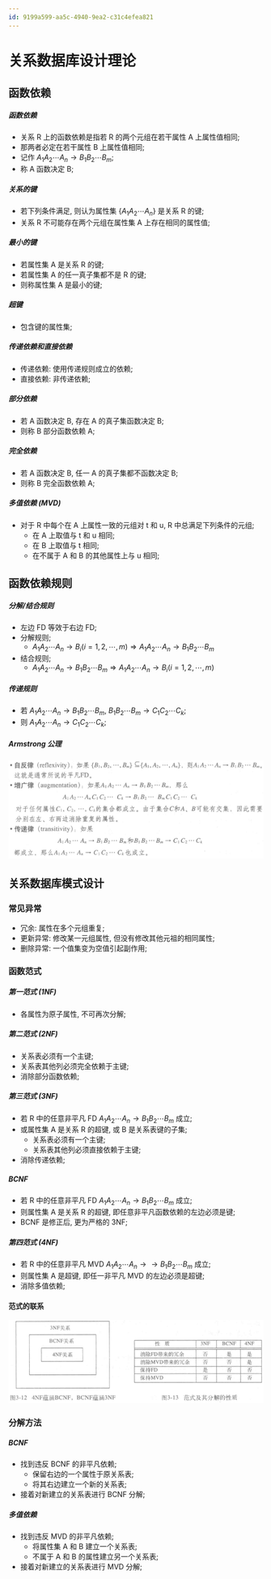 ```yaml
---
id: 9199a599-aa5c-4940-9ea2-c31c4efea821
---
```


# 关系数据库设计理论

## 函数依赖

##### 函数依赖

- 关系 R 上的函数依赖是指若 R 的两个元组在若干属性 A 上属性值相同;
- 那两者必定在若干属性 B 上属性值相同;
- 记作 $A_1A_2 \cdots A_n \rightarrow B_1B_2 \cdots B_m$;
- 称 A 函数决定 B;

##### 关系的键

- 若下列条件满足, 则认为属性集 \{$A_1A_2 \cdots A_n$\} 是关系 R 的键;
- 关系 R 不可能存在两个元组在属性集 A 上存在相同的属性值;

##### 最小的键

- 若属性集 A 是关系 R 的键;
- 若属性集 A 的任一真子集都不是 R 的键;
- 则称属性集 A 是最小的键;

##### 超键

- 包含键的属性集;

##### 传递依赖和直接依赖

- 传递依赖: 使用传递规则成立的依赖;
- 直接依赖: 非传递依赖;

##### 部分依赖

- 若 A 函数决定 B, 存在 A 的真子集函数决定 B;
- 则称 B 部分函数依赖 A;

##### 完全依赖

- 若 A 函数决定 B, 任一 A 的真子集都不函数决定 B;
- 则称 B 完全函数依赖 A;

##### 多值依赖 (MVD)

- 对于 R 中每个在 A 上属性一致的元组对 t 和 u, R 中总满足下列条件的元组;
  - 在 A 上取值与 t 和 u 相同;
  - 在 B 上取值与 t 相同;
  - 在不属于 A 和 B 的其他属性上与 u 相同;

## 函数依赖规则

##### 分解/结合规则

- 左边 FD 等效于右边 FD;
- 分解规则;
  - $A_1A_2 \cdots A_n \rightarrow B_i (i=1,2,\cdots ,m) \Rightarrow A_1A_2 \cdots A_n \rightarrow B_1B_2 \cdots B_m$
- 结合规则;
  - $A_1A_2 \cdots A_n \rightarrow B_1B_2 \cdots B_m  \Rightarrow A_1A_2 \cdots A_n \rightarrow B_i (i=1,2,\cdots ,m)$

##### 传递规则

- 若 $A_1A_2 \cdots A_n \rightarrow B_1B_2 \cdots B_m$, $B_1B_2 \cdots B_m  \rightarrow C_1C_2 \cdots C_k$;
- 则 $A_1A_2 \cdots A_n \rightarrow C_1C_2 \cdots C_k$;

##### Armstrong 公理

![Armstrong 公理](./images/2023-11-13-19-24-25.png)

## 关系数据库模式设计

### 常见异常

- 冗余: 属性在多个元组重复;
- 更新异常: 修改某一元组属性, 但没有修改其他元祖的相同属性;
- 删除异常: 一个值集变为空值引起副作用;

### 函数范式

##### 第一范式 (1NF)

- 各属性为原子属性, 不可再次分解;

##### 第二范式 (2NF)

- 关系表必须有一个主键;
- 关系表其他列必须完全依赖于主键;
- 消除部分函数依赖;

##### 第三范式 (3NF)

- 若 R 中的任意非平凡 FD $A_1A_2 \cdots A_n \rightarrow B_1B_2 \cdots B_m$ 成立;
- 或属性集 A 是关系 R 的超键, 或 B 是关系表键的子集;
  - 关系表必须有一个主键;
  - 关系表其他列必须直接依赖于主键;
- 消除传递依赖;

##### BCNF

- 若 R 中的任意非平凡 FD $A_1A_2 \cdots A_n \rightarrow B_1B_2 \cdots B_m$ 成立;
- 则属性集 A 是关系 R 的超键, 即任意非平凡函数依赖的左边必须是键;
- BCNF 是修正后, 更为严格的 3NF;

##### 第四范式 (4NF)

- 若 R 中的任意非平凡 MVD $A_1A_2 \cdots A_n \rightarrow \rightarrow B_1B_2 \cdots B_m$ 成立;
- 则属性集 A 是超键, 即任一非平凡 MVD 的左边必须是超键;
- 消除多值依赖;

#### 范式的联系

![范式的联系](./images/2023-11-13-20-15-18.png)

### 分解方法

##### BCNF

- 找到违反 BCNF 的非平凡依赖;
  - 保留右边的一个属性于原关系表;
  - 将其右边建立一个新的关系表;
- 接着对新建立的关系表进行 BCNF 分解;

##### 多值依赖

- 找到违反 MVD 的非平凡依赖;
  - 将属性集 A 和 B 建立一个关系表;
  - 不属于 A 和 B 的属性建立另一个关系表;
- 接着对新建立的关系表进行 MVD 分解;

